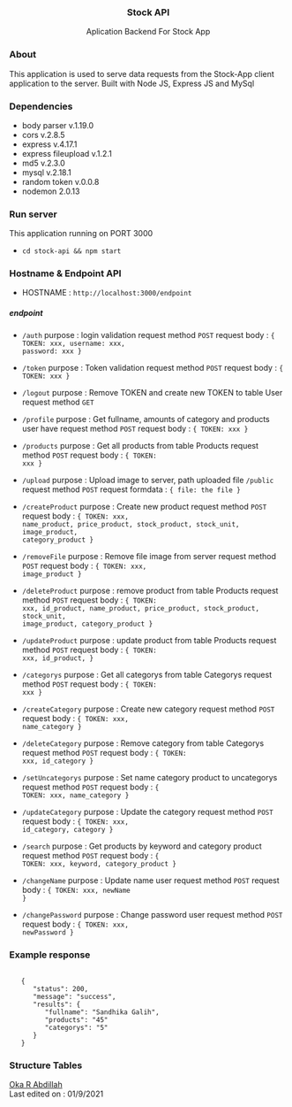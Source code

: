 <h3 align="center">Stock API</h3>
<p align="center">Aplication Backend For Stock App</p>

### About
This application is used to serve data requests from the Stock-App client application to the server. 
Built with Node JS, Express JS and MySql

### Dependencies
- body parser v.1.19.0
- cors v.2.8.5
- express v.4.17.1
- express fileupload v.1.2.1
- md5 v.2.3.0
- mysql v.2.18.1
- random token v.0.0.8
- nodemon 2.0.13

### Run server
This application running on PORT 3000
- <code>cd stock-api && npm start</code>

### Hostname & Endpoint API
- HOSTNAME : <code>http://localhost:3000/endpoint</code>

##### endpoint
- <code>/auth</code>
purpose : login validation
request method <code>POST</code>
request body : <code>{ TOKEN: xxx, username: xxx, password: xxx }</code>

- <code>/token</code>
purpose : Token validation
request method <code>POST</code>
request body : <code>{ TOKEN: xxx }</code>

- <code>/logout</code>
purpose : Remove TOKEN and create new TOKEN to table User
request method <code>GET</code>

- <code>/profile</code>
purpose : Get fullname, amounts of category and products user have
request method <code>POST</code>
request body : <code>{ TOKEN: xxx }</code>

- <code>/products</code>
purpose : Get all products from table Products
request method <code>POST</code>
request body : <code>{ TOKEN: xxx }</code>

- <code>/upload</code>
purpose : Upload image to server, path uploaded file <code>/public</code>
request method <code>POST</code>
request formdata : <code>{ file: the file }</code>

- <code>/createProduct</code>
purpose : Create new product
request method <code>POST</code>
request body : <code>{ TOKEN: xxx, name_product, price_product, stock_product, stock_unit, image_product, category_product }</code>

- <code>/removeFile</code>
purpose : Remove file image from server
request method <code>POST</code>
request body : <code>{ TOKEN: xxx, image_product }</code>

- <code>/deleteProduct</code>
purpose : remove product from table Products
request method <code>POST</code>
request body : <code>{ TOKEN: xxx, id_product, name_product, price_product, stock_product, stock_unit, image_product, category_product }</code>


- <code>/updateProduct</code>
purpose : update product from table Products
request method <code>POST</code>
request body : <code>{ TOKEN: xxx, id_product,  }</code>

- <code>/categorys</code>
purpose : Get all categorys from table Categorys
request method <code>POST</code>
request body : <code>{ TOKEN: xxx }</code>

- <code>/createCategory</code>
purpose : Create new category
request method <code>POST</code>
request body : <code>{ TOKEN: xxx, name_category }</code>

- <code>/deleteCategory</code>
purpose : Remove category from table Categorys
request method <code>POST</code>
request body : <code>{ TOKEN: xxx, id_category }</code>

- <code>/setUncategorys</code>
purpose : Set name category product to uncategorys
request method <code>POST</code>
request body : <code>{ TOKEN: xxx, name_category }</code>

- <code>/updateCategory</code>
purpose : Update the category
request method <code>POST</code>
request body : <code>{ TOKEN: xxx, id_category, category }</code>

- <code>/search</code>
purpose : Get products by keyword and category product
request method <code>POST</code>
request body : <code>{ TOKEN: xxx, keyword, category_product }</code>

- <code>/changeName</code>
purpose : Update name user
request method <code>POST</code>
request body : <code>{ TOKEN: xxx, newName }</code>

- <code>/changePassword</code>
purpose : Change password user
request method <code>POST</code>
request body : <code>{ TOKEN: xxx, newPassword }</code>

### Example response 
<code>
   {
      "status": 200,
      "message": "success",
      "results": {
         "fullname": "Sandhika Galih",
         "products": "45"
         "categorys": "5"
      }
   }
</code>

### Structure Tables

[Oka R Abdillah ](http://github.com/or-abdillh)
<br>
Last edited on : 01/9/2021
